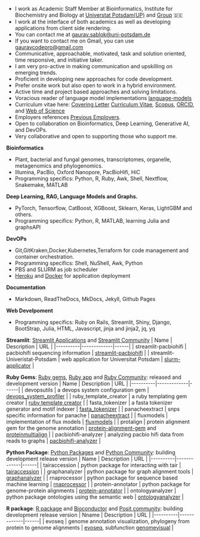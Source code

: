 - I work as Academic Staff Member at Bioinformatics, Institute for Biochemistry and Biology at [Universtat Potsdam(UP)](https://www.uni-potsdam.de/de/) and [Group](https://www.uni-potsdam.de/en/ibb-bioinformatik/members/gaurav-sablok) :de: 
- I work at the interface of both academics as well as developing applications from client side rendering. 
- You can contact me at [gaurav.sablok@uni-potsdam.de](mailto:gaurav.sablok@uni-potsdam.de)
- If you want to contact me on Gmail, you can use [gauravcodepro@gmail.com](mailto:gauravcodepro@gmail.com)
- Communicative, approachable, motivated, task and solution oriented, time responsive, and initiative taker.
- I am very pro-active in making communication and upskilling on emerging trends.
- Proficient in developing new approaches for code development.
- Prefer onsite work but also open to work in a hybrid environment.
- Active time and project based approaches and solving limitations.
- Voracious reader of language model implementations [language-models](https://paperswithcode.com/)
- Curriculum vitae here: [Covering Letter](https://drive.google.com/file/d/1uGG3JZ9TlD1VytRy9DWMElfo0_n-xUo3/view?usp=sharing) [Curriculum Vitae](https://drive.google.com/file/d/1P9BUeprHiRCU1u31O8zIPil47m1Te-AP/view?usp=sharing), [Scopus](https://www.scopus.com/authid/detail.uri?authorId=36633064300), [ORCID](https://orcid.org/0000-0002-4157-9405), and [Web of Science](https://www.webofscience.com/wos/author/record/C-5940-2014)
- Employers references [Previous Employers](https://drive.google.com/file/d/18rUaXpZDNzblcL3txNppogiBhNvIjZVv/view?usp=sharing). 
- Open to collaboration on Bioinformatics, Deep Learning, Generative AI, and DevOPs.
- Very collaborative and open to supporting those who support me.  
 
**Bioinformatics**
- Plant, bacterial and fungal genomes, transcriptomes, organelle, metagenomics and phylogenomics.
- Illumina, PacBio, Oxford Nanopore, PacBioHifi, HiC
- Programming specifics: Python, R, Ruby, Awk, Shell, Nextflow, Snakemake, MATLAB
  
**Deep Learning, RAG, Language Models and Graphs.**
- PyTorch, Tensorflow, CatBoost, XGBoost, Sklearn, Keras, LightGBM and others. 
- Programming specifics: Python, R, MATLAB, learning Julia and graphsAPI
  
**DevOPs**
- Git,GitKraken,Docker,Kubernetes,Terraform for code management and container orchestration.
- Programming specifics: Shell, NuShell, Awk, Python
- PBS and SLURM as job scheduler
- [Heroku](https://devcenter.heroku.com/) and [Docker](https://hub.docker.com/u/gauravcodepro) for application deployment

**Documentation**
- Markdown, ReadTheDocs, MkDocs, Jekyll, Github Pages
  
**Web Develpoment**
- Programming specifics: Ruby on Rails, Streamlit, Shiny, Django, BootStrap, Julia, HTML, Javascript, jinja and jinja2, jq, yq

**Streamlit**: [Streamlit Applications](https://streamlit.io/) and [Streamlit Community](https://discuss.streamlit.io/) 
| Name | Description | URL |
|----------|-------------|------|
| streamlit-pacbiohifi | pacbiohifi sequencing information | [streamlit-pacbiohifi](https://pacbiohifi.streamlit.app/) |
| streamlit-Univeristat-Potsdam | web application for Universitat Potsdam | [slurm-applicator](https://sup-application.streamlit.app/) |

**Ruby Gems**: [Ruby gems](https://rubygems.org/profiles/gauravcodepro), [Ruby app](https://www.ruby-forum.com/) and [Ruby Community](https://www.ruby-forum.com/): released and development version 
| Name | Description | URL |
|----------|-------------|------|
| devopsutils | a devops system configuration gem | [devops_system_profiler](https://github.com/gauravcodepro/devops-system) |
| ruby_template_creator | a ruby templating gem creator | [ruby template creator](https://github.com/gauravcodepro/ruby_gem_creator) |
| fasta_tokenizer | a fasta tokenizer generator and motif indexer | [fasta_tokenizer](https://github.com/gauravcodepro/pacbiohifi-motif-scanner) |
| panacheextract | snps specific information for panache | [panacheextract](https://rubygems.org/gems/panacheextract) |
| fluxmodels | implementation of flux models | [fluxmodels](https://github.com/gauravcodepro/flux-models-ruby) |
| protalign | protein alignment gem for the genome annotation | [protein-alignment-gem](https://github.com/gauravcodepro/proteinalignment-annotation-gem) and [proteinmultialign](https://github.com/gauravcodepro/protein-multialign-gem) |
| pacbiohifi-analyzer | analyzing pacbio hifi data from reads to graphs | [pacbiohifi-analyzer](https://github.com/gauravcodepro/pacbiohifi-analyzer) |

**Python Package**: [Python Packages](https://pypi.org/user/gauravcodepro/) and [Python Community](https://www.python.org/community/): building development release version 
| Name | Description | URL |
|----------|-------------|------|
| tairaccession |  python package for interacting with tair | [tairaccession](https://github.com/gauravcodepro/tairaccession) |
| graphanalyzer | python package for graph alignment tools | [graphanalyzer](https://github.com/gauravcodepro/graphanalyzer) |
| rnaprocessor | python package for sequence based machine learning | [rnaprocessor](https://github.com/gauravcodepro/rnaprocessor) |
| protein-annotator | python package for genome-protein alignments | [protein-annotator](https://github.com/gauravcodepro/protein-annotator) |
| ontologyanalyzer | python package ontologies using the semantic web | [ontologyanalyzer](https://github.com/gauravcodeproontologyanalyzer) |

**R package**: [R package](https://cran.r-project.org/web/packages/) and [Bioconductor](https://bioconductor.org/) and [Posit community](https://forum.posit.co/): building development release version 
| Nname | Description | URL |
|----------|-------------|------|
| evoseq |  genome annotation visualization, phylogeny from protein to genome alignments | [evoseq](https://github.com/gauravcodepro/evoseq-genome-informatics), subfunction [genomevisual](https://github.com/gauravcodepro/genome-annotation-visualizer) |
